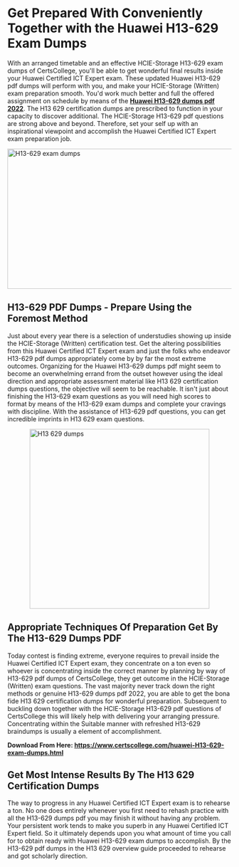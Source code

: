 <h1><strong>Get Prepared With Conveniently Together with the Huawei H13-629 Exam Dumps&nbsp;</strong></h1>
<p><span style="font-weight: 400;">With an arranged timetable and an effective HCIE-Storage H13-629 exam dumps of CertsCollege, you'll be able to get wonderful final results inside your Huawei Certified ICT Expert exam. These updated Huawei H13-629 pdf dumps will perform with you, and make your HCIE-Storage (Written) exam preparation smooth. You'd work much better and full the offered assignment on schedule by means of the <strong><a href="https://www.certscollege.com/huawei-H13-629-exam-dumps.html">Huawei H13-629 dumps pdf 2022</a></strong>. The H13 629 certification dumps are prescribed to function in your capacity to discover additional. The HCIE-Storage H13-629 pdf questions are strong above and beyond. Therefore, set your self up with an inspirational viewpoint and accomplish the Huawei Certified ICT Expert exam preparation job.&nbsp;</span></p>
<p><span style="font-weight: 400;"><img style="display: block; margin-left: auto; margin-right: auto;" src="https://i.ibb.co/CPDK3ps/Yellow-and-Blue-Initiative-Blog-Banner.png" alt="H13-629 exam dumps" width="559" height="315" /></span></p>
<h2><strong>H13-629 PDF Dumps - Prepare Using the Foremost Method</strong></h2>
<p><span style="font-weight: 400;">Just about every year there is a selection of understudies showing up inside the HCIE-Storage (Written) certification test. Get the altering possibilities from this Huawei Certified ICT Expert exam and just the folks who endeavor H13-629 pdf dumps appropriately come by by far the most extreme outcomes. Organizing for the Huawei H13-629 dumps pdf might seem to become an overwhelming errand from the outset however using the ideal direction and appropriate assessment material like H13 629 certification dumps questions, the objective will seem to be reachable. It isn't just about finishing the H13-629 exam questions as you will need high scores to format by means of the H13-629 exam dumps and complete your cravings with discipline. With the assistance of H13-629 pdf questions, you can get incredible imprints in H13 629 exam questions.</span></p>
<p><span style="font-weight: 400;"><a href="https://tinyurl.com/y7qkhgll"><img style="display: block; margin-left: auto; margin-right: auto;" src="https://i.ibb.co/9tMrhdY/Teacher-Appreciation-Invitation.png" alt="H13 629 dumps " width="404" height="404" /></a></span></p>
<h2><strong>Appropriate Techniques Of Preparation Get By The H13-629 Dumps PDF</strong></h2>
<p><span style="font-weight: 400;">Today contest is finding extreme, everyone requires to prevail inside the Huawei Certified ICT Expert exam, they concentrate on a ton even so whoever is concentrating inside the correct manner by planning by way of H13-629 pdf dumps of CertsCollege, they get outcome in the HCIE-Storage (Written) exam questions. The vast majority never track down the right methods or genuine H13-629 dumps pdf 2022, you are able to get the bona fide H13 629 certification dumps for wonderful preparation. Subsequent to buckling down together with the HCIE-Storage H13-629 pdf questions of CertsCollege this will likely help with delivering your arranging pressure. Concentrating within the Suitable manner with refreshed H13-629 braindumps is usually a element of accomplishment.</span></p>
<p><span style="font-weight: 400;"><strong>Download From Here: <a href="https://www.certscollege.com/huawei-H13-629-exam-dumps.html">https://www.certscollege.com/huawei-H13-629-exam-dumps.html</a></strong></span></p>
<h2><strong>Get Most Intense Results By The H13 629 Certification Dumps</strong></h2>
<p><span style="font-weight: 400;">The way to progress in any Huawei Certified ICT Expert exam is to rehearse a ton. No one does entirely whenever you first need to rehash practice with all the H13-629 dumps pdf you may finish it without having any problem. Your persistent work tends to make you superb in any Huawei Certified ICT Expert field. So it ultimately depends upon you what amount of time you call for to obtain ready with Huawei H13-629 exam dumps to accomplish. By the H13-629 pdf dumps in the H13 629 overview guide proceeded to rehearse and got scholarly direction.</span></p>

